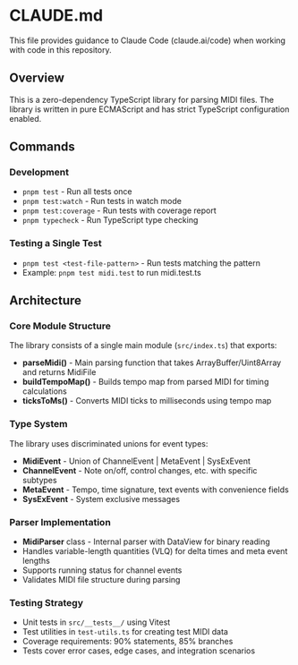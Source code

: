 # CLAUDE.md

This file provides guidance to Claude Code (claude.ai/code) when working with code in this repository.

## Overview

This is a zero-dependency TypeScript library for parsing MIDI files. The library is written in pure ECMAScript and has strict TypeScript configuration enabled.

## Commands

### Development
- `pnpm test` - Run all tests once
- `pnpm test:watch` - Run tests in watch mode
- `pnpm test:coverage` - Run tests with coverage report
- `pnpm typecheck` - Run TypeScript type checking

### Testing a Single Test
- `pnpm test <test-file-pattern>` - Run tests matching the pattern
- Example: `pnpm test midi.test` to run midi.test.ts

## Architecture

### Core Module Structure
The library consists of a single main module (`src/index.ts`) that exports:
- **parseMidi()** - Main parsing function that takes ArrayBuffer/Uint8Array and returns MidiFile
- **buildTempoMap()** - Builds tempo map from parsed MIDI for timing calculations
- **ticksToMs()** - Converts MIDI ticks to milliseconds using tempo map

### Type System
The library uses discriminated unions for event types:
- **MidiEvent** - Union of ChannelEvent | MetaEvent | SysExEvent
- **ChannelEvent** - Note on/off, control changes, etc. with specific subtypes
- **MetaEvent** - Tempo, time signature, text events with convenience fields
- **SysExEvent** - System exclusive messages

### Parser Implementation
- **MidiParser** class - Internal parser with DataView for binary reading
- Handles variable-length quantities (VLQ) for delta times and meta event lengths
- Supports running status for channel events
- Validates MIDI file structure during parsing

### Testing Strategy
- Unit tests in `src/__tests__/` using Vitest
- Test utilities in `test-utils.ts` for creating test MIDI data
- Coverage requirements: 90% statements, 85% branches
- Tests cover error cases, edge cases, and integration scenarios
